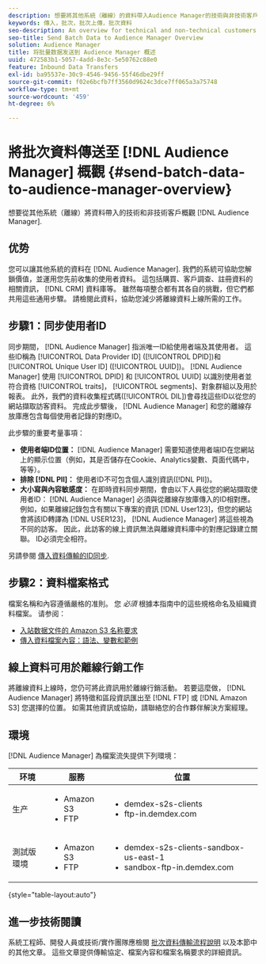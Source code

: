```yaml
---
description: 想要將其他系統（離線）的資料帶入Audience Manager的技術與非技術客戶概觀。
keywords: 傳入，批次，批次上傳，批次資料
seo-description: An overview for technical and non-technical customers who want to bring data from other systems (offline) into Audience Manager. To do so, use the batch upload option in Audience Manager.
seo-title: Send Batch Data to Audience Manager Overview
solution: Audience Manager
title: 将批量数据发送到 Audience Manager 概述
uuid: 472583b1-5057-4add-8e3c-5e50762c88e0
feature: Inbound Data Transfers
exl-id: ba95537e-30c9-4546-9456-55f46dbe29ff
source-git-commit: f02e6bcfb7ff3560d9624c3dce7ff065a3a75748
workflow-type: tm+mt
source-wordcount: '459'
ht-degree: 6%

---
```


# 將批次資料傳送至 [!DNL Audience Manager] 概觀 {#send-batch-data-to-audience-manager-overview}

想要從其他系統（離線）將資料帶入的技術和非技術客戶概觀 [!DNL Audience Manager].

## 优势

您可以讓其他系統的資料在 [!DNL Audience Manager]. 我們的系統可協助您解鎖價值，並運用您先前收集的使用者資料。 這包括購買、客戶調查、註冊資料的相關資訊， [!DNL CRM] 資料庫等。 雖然每項整合都有其各自的挑戰，但它們都共用這些通用步驟。 請檢閱此資料，協助您減少將離線資料上線所需的工作。

## 步驟1：同步使用者ID

同步期間， [!DNL Audience Manager] 指派唯一ID給使用者端及其使用者。 這些ID稱為 [!UICONTROL Data Provider ID] ([!UICONTROL DPID])和 [!UICONTROL Unique User ID] ([!UICONTROL UUID])。 [!DNL Audience Manager] 使用 [!UICONTROL DPID] 和 [!UICONTROL UUID] 以識別使用者並符合資格 [!UICONTROL traits]， [!UICONTROL segments]、對象群組以及用於報表。 此外，我們的資料收集程式碼([!UICONTROL DIL])會尋找這些ID以從您的網站擷取訪客資料。 完成此步驟後， [!DNL Audience Manager] 和您的離線存放庫應包含每個使用者記錄的對應ID。

此步驟的重要考量事項：

* **使用者端ID位置：** [!DNL Audience Manager] 需要知道使用者端ID在您網站上的顯示位置（例如，其是否儲存在Cookie、Analytics變數、頁面代碼中，等等）。
* **排除 [!DNL PII]：** 使用者ID不可包含個人識別資訊([!DNL PII])。
* **大小寫與內容敏感度：** 在即時資料同步期間，會由以下人員從您的網站擷取使用者ID： [!DNL Audience Manager] 必須與從離線存放庫傳入的ID相對應。 例如，如果離線記錄包含有關以下專案的資訊 [!DNL User123]，但您的網站會將該ID轉譯為 [!DNL USER123]， [!DNL Audience Manager] 將這些視為不同的訪客。 因此，此訪客的線上資訊無法與離線資料庫中的對應記錄建立關聯。 ID必須完全相符。

另請參閱 [傳入資料傳輸的ID同步](../../../integration/sending-audience-data/batch-data-transfer-explained/id-sync-http.md).

## 步驟2：資料檔案格式

檔案名稱和內容遵循嚴格的准則。 您 *必須* 根據本指南中的這些規格命名及組織資料檔案。 请参阅：

* [入站数据文件的 Amazon S3 名称要求](../../../integration/sending-audience-data/batch-data-transfer-explained/inbound-s3-filenames.md)
* [傳入資料檔案內容：語法、變數和範例](../../../integration/sending-audience-data/batch-data-transfer-explained/inbound-file-contents.md)

## 線上資料可用於離線行銷工作

將離線資料上線時，您仍可將此資訊用於離線行銷活動。 若要這麼做， [!DNL Audience Manager] 將特徵和區段資訊匯出至 [!DNL FTP] 或 [!DNL Amazon S3] 您選擇的位置。 如需其他資訊或協助，請聯絡您的合作夥伴解決方案經理。

## 環境

[!DNL Audience Manager] 為檔案流失提供下列環境：

| 环境 | 服務 | 位置 |
|---------|----------|---------|
| 生产 | <ul><li>Amazon S3</li><li>FTP</li></ul> | <ul><li>demdex-s2s-clients</li><li>ftp-in.demdex.com</li></ul> |
| 測試版環境 | <ul><li>Amazon S3</li><li>FTP</li></ul> | <ul><li>demdex-s2s-clients-sandbox-us-east-1</li><li>sandbox-ftp-in.demdex.com</li></ul> |

{style="table-layout:auto"}

## 進一步技術閱讀

系統工程師、開發人員或技術/實作團隊應檢閱 [批次資料傳輸流程說明](../../../integration/sending-audience-data/batch-data-transfer-explained/batch-data-transfer-explained.md) 以及本節中的其他文章。 這些文章提供傳輸協定、檔案內容和檔案名稱要求的詳細資訊。
